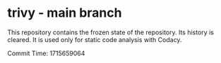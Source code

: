 # trivy - main branch

This repository contains the frozen state of the repository.
Its history is cleared. It is used only for static code
analysis with Codacy.

Commit Time: 1715659064
